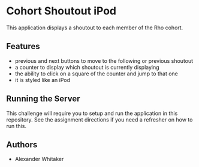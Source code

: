 # Cohort Shoutout iPod

This application displays a shoutout to each member of the Rho cohort.

## Features
- previous and next buttons to move to the following or previous shoutout
- a counter to display which shoutout is currently displaying
- the ability to click on a square of the counter and jump to that one
- it is styled like an iPod

## Running the Server

This challenge will require you to setup and run the application in this repository.
See the assignment directions if you need a refresher on how to run this.

## Authors
- Alexander Whitaker
